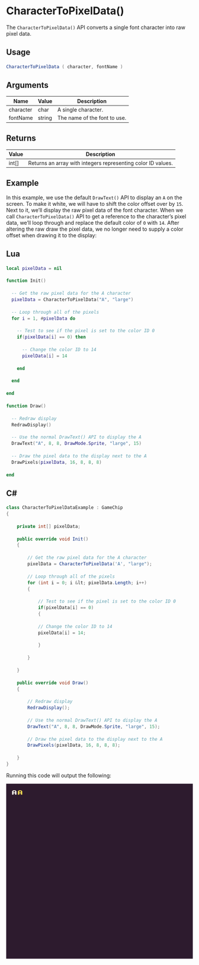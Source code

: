 # CharacterToPixelData()

The `CharacterToPixelData()` API converts a single font character into raw pixel data.

## Usage

```csharp
CharacterToPixelData ( character, fontName )
```

## Arguments

| Name      | Value  | Description                   |
|-----------|--------|-------------------------------|
| character | char   | A single character\.          |
| fontName  | string | The name of the font to use\. |

## Returns

| Value   | Description                                                   |
|---------|---------------------------------------------------------------|
| int\[\] | Returns an array with integers representing color ID values\. |


## Example

In this example, we use the default `DrawText()` API to display an `A` on the screen. To make it white, we will have to shift the color offset over by `15`. Next to it, we’ll display the raw pixel data of the font character. When we call `CharacterToPixelData()` API to get a reference to the character’s pixel data, we’ll loop through and replace the default color of `0` with `14`. After altering the raw draw the pixel data, we no longer need to supply a color offset when drawing it to the display:

## Lua

```lua
local pixelData = nil

function Init()

  -- Get the raw pixel data for the A character
  pixelData = CharacterToPixelData("A", "large")

  -- Loop through all of the pixels
  for i = 1, #pixelData do

    -- Test to see if the pixel is set to the color ID 0
    if(pixelData[i] == 0) then

      -- Change the color ID to 14
      pixelData[i] = 14

    end
    
  end

end

function Draw()

  -- Redraw display
  RedrawDisplay()

  -- Use the normal DrawText() API to display the A
  DrawText("A", 8, 8, DrawMode.Sprite, "large", 15)

  -- Draw the pixel data to the display next to the A
  DrawPixels(pixelData, 16, 8, 8, 8)

end
```



## C#

```csharp
class CharacterToPixelDataExample : GameChip
{

    private int[] pixelData;

    public override void Init()
    {

        // Get the raw pixel data for the A character
        pixelData = CharacterToPixelData('A', "large");

        // Loop through all of the pixels
        for (int i = 0; i &lt; pixelData.Length; i++)
        {
             
            // Test to see if the pixel is set to the color ID 0
            if(pixelData[i] == 0)
            { 

            // Change the color ID to 14
            pixelData[i] = 14;

            }

        }

    }

    public override void Draw()
    {

        // Redraw display
        RedrawDisplay();

        // Use the normal DrawText() API to display the A
        DrawText("A", 8, 8, DrawMode.Sprite, "large", 15);

        // Draw the pixel data to the display next to the A
        DrawPixels(pixelData, 16, 8, 8, 8);

    }
}
```



Running this code will output the following:

![image alt text](images/CharacterToPixelDataOutput_image_0.png)


